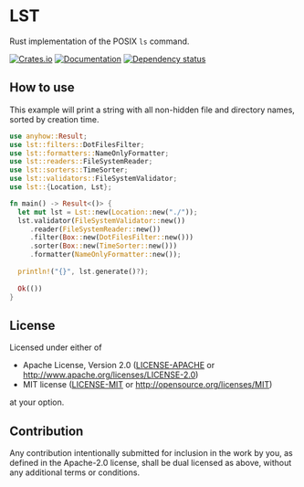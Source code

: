 # LST
Rust implementation of the POSIX `ls` command.

[![Crates.io](https://img.shields.io/crates/v/lst.svg)](https://crates.io/crates/lst)
[![Documentation](https://docs.rs/lst/badge.svg)](https://docs.rs/lst/)
[![Dependency status](https://deps.rs/repo/github/MitchelAnthony/lst/status.svg)](https://deps.rs/repo/github/MitchelAnthony/lst)

## How to use

This example will print a string with all non-hidden file and directory names, sorted by creation time.
```rust
use anyhow::Result;
use lst::filters::DotFilesFilter;
use lst::formatters::NameOnlyFormatter;
use lst::readers::FileSystemReader;
use lst::sorters::TimeSorter;
use lst::validators::FileSystemValidator;
use lst::{Location, Lst};

fn main() -> Result<()> {
  let mut lst = Lst::new(Location::new("./"));
  lst.validator(FileSystemValidator::new())
     .reader(FileSystemReader::new())
     .filter(Box::new(DotFilesFilter::new()))
     .sorter(Box::new(TimeSorter::new()))
     .formatter(NameOnlyFormatter::new());
  
  println!("{}", lst.generate()?);
  
  Ok(())
}
```

## License

Licensed under either of

* Apache License, Version 2.0
  ([LICENSE-APACHE](LICENSE-APACHE) or http://www.apache.org/licenses/LICENSE-2.0)
* MIT license
  ([LICENSE-MIT](LICENSE-MIT) or http://opensource.org/licenses/MIT)

at your option.

## Contribution

Any contribution intentionally submitted for inclusion in the work by you, as defined in the Apache-2.0 license, 
shall be dual licensed as above, without any additional terms or conditions.
